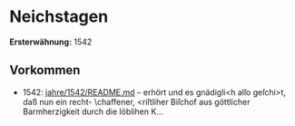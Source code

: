 # Neichstagen

**Ersterwähnung:** 1542

## Vorkommen
- 1542: [jahre/1542/README.md](../jahre/1542/README.md) – erhört und es gnädigli<h alſo geſchi>t, daß nun ein recht-
\chaffener, <riſtliher Biſchof aus göttlicher Barmherzigkeit
durch die löblihen K...
